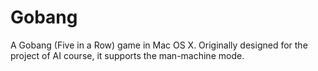 Gobang
======

A Gobang (Five in a Row) game in Mac OS X. Originally designed for the project of AI course, it supports the man-machine mode.

